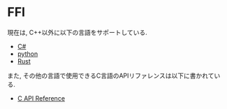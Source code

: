 # FFI

現在は, C++以外に以下の言語をサポートしている.

* [C\#](./csharp.md)
* [python](./python.md)
* [Rust](./rust.md)

また, その他の言語で使用できるC言語のAPIリファレンスは以下に書かれている.

* [C API Reference](./reference.md)
